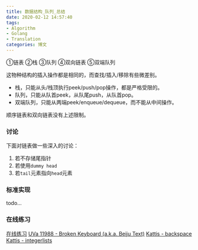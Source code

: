```yaml
---
title: 数据结构_队列_总结
date: 2020-02-12 14:57:40
tags: 
- Algorithm
- Golang
- Translation
categories: 博文
---
```

①链表 ②栈 ③队列 ④双向链表 ⑤双端队列

这物种结构的插入操作都是相同的，而查找/插入/移除有些微差别。

- 栈，只能从头/栈顶执行peek/push/pop操作，都是严格受限的。
- 队列，只能从队首peek，从队尾push，从队首pop。
- 双端队列，只能从两端peek/enqueue/dequeue，而不能从中间操作。

顺序链表和双向链表没有上述限制。

<!--more-->

### 讨论
下面对链表做一些深入的讨论：
1. 若不存储尾指针
2. 若使用`dummy head`
3. 若`tail`元素指向`head`元素

### 标准实现
todo...

### 在线练习
[在线练习](https://visualgo.net/training?diff=Medium&n=7&tl=0&module=list)
[UVa 11988 - Broken Keyboard (a.k.a. Beiju Text)](https://uva.onlinejudge.org/external/119/11988.pdf)
[Kattis - backspace](https://open.kattis.com/problems/backspace)
[Kattis - integerlists](https://open.kattis.com/problems/integerlists)
